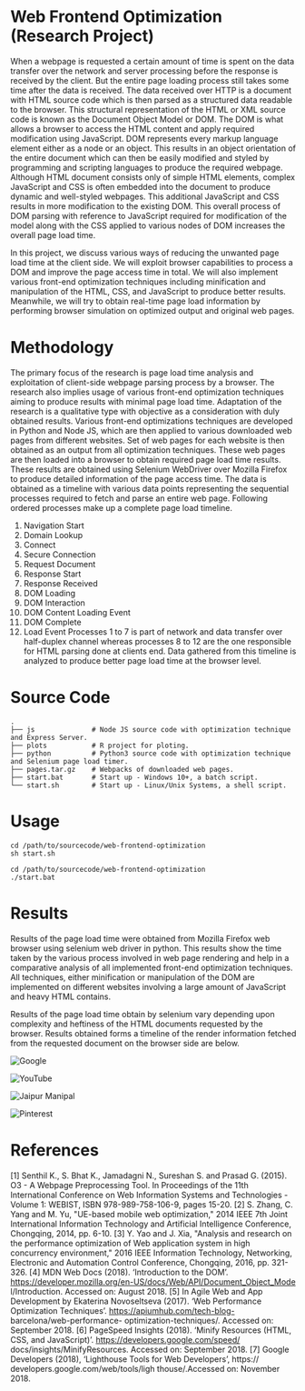 # Web Frontend Optimization (Research Project)

When a webpage is requested a certain amount of time is spent on the data transfer over the network and server processing before the response is received by the client. But the entire page loading process still takes some time after the data is received. The data received over HTTP is a document with HTML source code which is then parsed as a structured data readable to the browser. This structural representation of the HTML or XML source code is known as the Document Object Model or DOM. The DOM is what allows a browser to access the HTML content and apply required modification using JavaScript. DOM represents every markup language element either as a node or an object. This results in an object orientation of the entire document which can then be easily modified and styled by programming and scripting languages to produce the required webpage. Although HTML document consists only of simple HTML elements, complex JavaScript and CSS is often embedded into the document to produce dynamic and well-styled webpages. This additional JavaScript and CSS results in more modification to the existing DOM. This overall process of DOM parsing with reference to JavaScript required for modification of the model along with the CSS applied to various nodes of DOM increases the overall page load time.

In this project, we discuss various ways of reducing the unwanted page load time at the client side. We will exploit browser capabilities to process a DOM and improve the page access time in total. We will also implement various front-end optimization techniques including minification and manipulation of the HTML, CSS, and JavaScript to produce better results. Meanwhile, we will try to obtain real-time page load information by performing browser simulation on optimized output and original web pages.

# Methodology
The primary focus of the research is page load time analysis and exploitation of client-side webpage parsing process by a browser. The research also implies usage of various front-end optimization techniques aiming to produce results with minimal page load time. Adaptation of the research is a qualitative type with objective as a consideration with duly obtained results.
Various front-end optimizations techniques are developed in Python and Node JS, which are then applied to various downloaded web pages from different websites. Set of web pages for each website is then obtained as an output from all optimization techniques. These web pages are then loaded into a browser to obtain required page load time results. These results are obtained using Selenium WebDriver over Mozilla Firefox to produce detailed information of the page access time. The data is obtained as a timeline with various data points representing the sequential processes required to fetch and parse an entire web page. Following ordered processes make up a complete page load timeline.
1. Navigation Start
2. Domain Lookup
3. Connect
4. Secure Connection
5. Request Document
6. Response Start
7. Response Received
8. DOM Loading
9. DOM Interaction
10. DOM Content Loading Event
11. DOM Complete
12. Load Event
Processes 1 to 7 is part of network and data transfer over half-duplex channel whereas processes 8 to 12 are the one responsible for HTML parsing done at clients end. Data gathered from this timeline is analyzed to produce better page load time at the browser level.

# Source Code
```
.
├── js              # Node JS source code with optimization technique and Express Server.
├── plots           # R project for ploting.
├── python          # Python3 source code with optimization technique and Selenium page load timer.     
├── pages.tar.gz    # Webpacks of downloaded web pages.
├── start.bat       # Start up - Windows 10+, a batch script.
└── start.sh        # Start up - Linux/Unix Systems, a shell script.
```

# Usage
```{sh}
cd /path/to/sourcecode/web-frontend-optimization
sh start.sh
```

```{cmd}
cd /path/to/sourcecode/web-frontend-optimization
./start.bat
```

# Results

Results of the page load time were obtained from Mozilla Firefox web browser using selenium web driver in python. This results show the time taken by the various process involved in web page rendering and help in a comparative analysis of all implemented front-end optimization techniques. All techniques, either minification or manipulation of the DOM are implemented on different websites involving a large amount of JavaScript and heavy HTML contains.

Results of the page load time obtain by selenium vary depending upon complexity and heftiness of the HTML documents requested by the browser. Results obtained forms a timeline of the render information fetched from the requested document on the browser side are below.

![Google](https://github.com/shsonawane/web-frontend-optimization/raw/main/plot-images/0001.jpg)

![YouTube](https://github.com/shsonawane/web-frontend-optimization/raw/main/plot-images/0002.jpg)

![Jaipur Manipal](https://github.com/shsonawane/web-frontend-optimization/raw/main/plot-images/0003.jpg)

![Pinterest](https://github.com/shsonawane/web-frontend-optimization/raw/main/plot-images/0004.jpg)

# References
[1] Senthil K., S. Bhat K., Jamadagni N., Sureshan S. and Prasad G. (2015). O3 - A Webpage Preprocessing Tool. In Proceedings of the 11th International Conference on Web Information Systems and Technologies - Volume 1: WEBIST, ISBN 978-989-758-106-9, pages 15-20.
[2] S. Zhang, C. Yang and M. Yu, "UE-based mobile web optimization," 2014 IEEE 7th Joint International Information Technology and Artificial Intelligence Conference, Chongqing, 2014, pp. 6-10.
[3] Y. Yao and J. Xia, "Analysis and research on the performance optimization of Web application system in high concurrency environment," 2016 IEEE Information Technology, Networking, Electronic and Automation Control Conference, Chongqing, 2016, pp. 321-326.
[4] MDN Web Docs (2018). ‘Introduction to the DOM’. https://developer.mozilla.org/en-US/docs/Web/API/Document_Object_Mode l/Introduction. Accessed on: August 2018.
[5] In Agile Web and App Development by Ekaterina Novoseltseva (2017). ‘Web Performance Optimization Techniques’. https://apiumhub.com/tech-blog- barcelona/web-performance- optimization-techniques/. Accessed on: September 2018.
[6] PageSpeed Insights (2018). ‘Minify Resources (HTML, CSS, and JavaScript)’. https://developers.google.com/speed/ docs/insights/MinifyResources. Accessed on: September 2018.
[7] Google Developers (2018), ‘Lighthouse Tools for Web Developers’, https:// developers.google.com/web/tools/ligh thouse/.Accessed on: November 2018.
